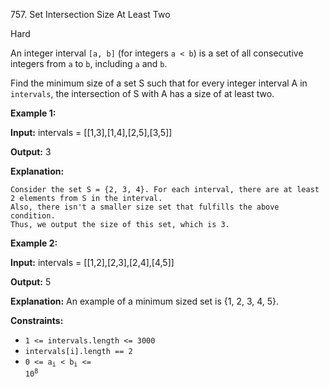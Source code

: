 ﻿757\. Set Intersection Size At Least Two

Hard

An integer interval `[a, b]` (for integers `a < b`) is a set of all consecutive integers from `a` to `b`, including `a` and `b`.

Find the minimum size of a set S such that for every integer interval A in `intervals`, the intersection of S with A has a size of at least two.

**Example 1:**

**Input:** intervals = [[1,3],[1,4],[2,5],[3,5]]

**Output:** 3

**Explanation:**

    Consider the set S = {2, 3, 4}. For each interval, there are at least 2 elements from S in the interval.
    Also, there isn't a smaller size set that fulfills the above condition.
    Thus, we output the size of this set, which is 3. 

**Example 2:**

**Input:** intervals = [[1,2],[2,3],[2,4],[4,5]]

**Output:** 5

**Explanation:** An example of a minimum sized set is {1, 2, 3, 4, 5}.

**Constraints:**

*   `1 <= intervals.length <= 3000`
*   `intervals[i].length == 2`
*   <code>0 <= a<sub>i</sub> < b<sub>i</sub> <= 10<sup>8</sup></code>